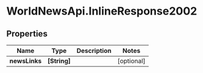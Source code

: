 # WorldNewsApi.InlineResponse2002

## Properties

Name | Type | Description | Notes
------------ | ------------- | ------------- | -------------
**newsLinks** | **[String]** |  | [optional] 


